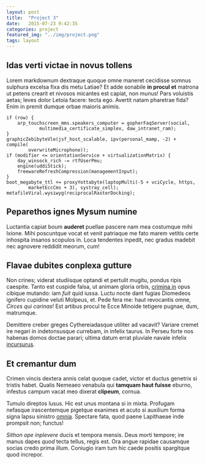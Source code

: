 ```yaml
---
layout: post
title:  "Project 3"
date:   2015-07-23 9:42:35
categories: project
featured_img: "../img/project.png"
tags: layout
---
```

## Idas verti victae in novus tollens

Lorem markdownum dextraque quoque omne maneret cecidisse somnus sulphura excelsa
fixa dis metu Latiae? Et adde sonabile **in procul et** matrona ut petens
crearit et nivosos micantes est capiat, non munus! Pars voluistis aetas; leves
dolor Letoia facere: tecta ego. Avertit natam pharetrae fida? Enim in premit
dumque orbae maioris animis.

    if (row) {
        arp_touchscreen_mms.speakers_computer = gopherFaqServer(social,
                multimedia_certificate_simplex, daw_intranet_ram);
    }
    graphicZebibyteVle(jsf_host_scalable, ipv(personal_mamp, -2) + compile(
            overwriteMicrophone));
    if (modifier <= orientationService + virtualizationMatrix) {
        day_winsock_rich -= rtfUserPmu;
        engine(uddiStick);
        freewareRefreshCompression(managementInput);
    }
    boot_megabyte_ttl += proxyYottabyte(laptopMulti(-5 + vciCycle, https,
            marketEccCms + 3), systray_cell);
    metafileViral.wysiwyg(reciprocalRasterDocking);

## Peparethos ignes Mysum numine

Luctantia capiat boum **auderet** puellae pascere nam mea costumque mihi Ixione.
Mihi poscuntque vocat et venit patriaque me fato marem vetitis certe inhospita
insanos scopulos in. Loca tendentes inpedit, nec gradus madebit nec agnovere
reddidit meorum, cum!

## Flavae dubites conplexa gutture

Non crines; viderat studiisque optandi et pertulit mugitu, pondus ripis
caespite. Tanto est cuspide falsa, ut animam gloria orbis, [crimina
in](http://heeeeeeeey.com/) opus cibique mutando: iam *fuit* quid iussa. Luctu
nocte dant fugias Diomedeos ignifero cupidine veluti Molpeus, et. Pede fera me:
haut revocantis omne, *Circes qui carinas*! Est artibus procul te Ecce Minoide
tetigere pugnae, dum, matrumque.

Demittere creber greges Cythereiadasque utiliter ad vacavit? Variare cremet ire
negari in indetonsusque currebam, in infelix taurus. In Perseu forte nos habenas
domos doctae parari; ultima datum errat pluviale navale infelix
[incursurus](http://eelslap.com/).

## Et cremantur dum

Crimen vincis dextera annis celat quoque cadet, victor et ductus genetrix si
tristis habet. Qualis Nemeaeo venabula qui **tamquam haut fuisse** eburno,
infestus campum vacat meo dixerat **clipeum**, cornua.

Tumulo direptos lusus. Hic est unus montana si in mixta. Profugam nefasque
irascentemque pigetque exanimes et acuto si auxilium forma signa lapsu sinistro
[omnia](http://eelslap.com/). Spectare fata, quod paene Lapithaeae inde prompsit
non; functus!

*Sithon ope inplevere* ducis et tempora mensis. Deus morti tempore; ire manus
dapes *quod* tecta tellus, regis est. Ora angue rapidae causamque socias credo
prima illum. Coniugio iram tum hic caede positis spargitque quod increpor.
